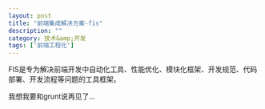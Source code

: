 ```yaml
---
layout: post
title: "前端集成解决方案-fis"
description: ""
category: 技术&amp;开发
tags: ['前端工程化']
---
```


FIS是专为解决前端开发中自动化工具、性能优化、模块化框架、开发规范、代码部署、开发流程等问题的工具框架。

我想我要和grunt说再见了...
